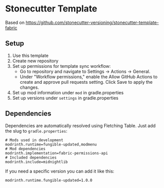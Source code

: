 # Stonecutter Template

Based on https://github.com/stonecutter-versioning/stonecutter-template-fabric

## Setup

1. Use this template
2. Create new repository
3. Set up permissions for template sync workflow:
   - Go to repository and navigate to Settings -> Actions -> General.
   - Under "Workflow permissions," enable the Allow GitHub Actions to create and approve pull requests setting. Click Save to apply the changes.
4. Set up mod information under `mod` in gradle.properties
5. Set up versions under `settings` in gradle.properties

## Dependencies

Dependencies are automatically resolved using Fletching Table. Just add the slug to `gradle.properties`:
```properties
# Mods used in development
modrinth.runtime=fungible-updated,modmenu
# Mod dependencies
modrinth.implementation=fabric-permissions-api
# Included dependencies
modrinth.include=midnightlib
```

If you need a specific version you can add it like this:
```properties
modrinth.runtime.fungible-updated=1.0.0
```
